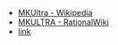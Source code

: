 - [MKUltra - Wikipedia](https://en.wikipedia.org/wiki/MKUltra)
- [MKULTRA - RationalWiki](https://rationalwiki.org/wiki/MKULTRA)
- [link](https://www.nytimes.com/packages/pdf/national/13inmate_ProjectMKULTRA.pdf)